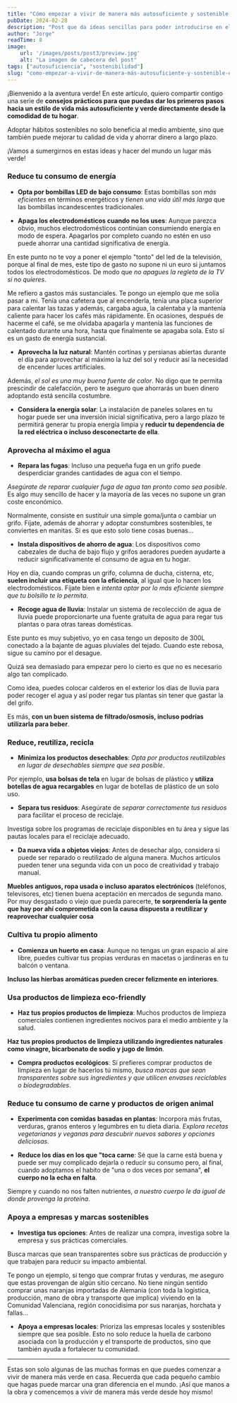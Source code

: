 ```yaml
---
title: "Cómo empezar a vivir de manera más autosuficiente y sostenible en casa"
pubDate: 2024-02-28
description: "Post que da ideas sencillas para poder introducirse en el mundo de convertirse en autosuficiente y más sostenible"
author: "Jorge"
readTime: 8
image:
    url: '/images/posts/post3/preview.jpg'
    alt: "La imagen de cabecera del post"
tags: ["autosuficiencia", "sostenibilidad"]
slug: "como-empezar-a-vivir-de-manera-más-autosuficiente-y-sostenible-en-casa"
---
```


¡Bienvenido a la aventura verde! En este artículo, quiero compartir contigo una serie de **consejos prácticos para que puedas dar los primeros pasos hacia un estilo de vida más autosuficiente y verde directamente desde la comodidad de tu hogar**. 

Adoptar hábitos sostenibles no solo beneficia al medio ambiente, sino que también puede mejorar tu calidad de vida y ahorrar dinero a largo plazo.

¡Vamos a sumergirnos en estas ideas y hacer del mundo un lugar más verde!

### Reduce tu consumo de energía

- **Opta por bombillas LED de bajo consumo**: Estas bombillas son *más eficientes* en términos energéticos y *tienen una vida útil más larga* que las bombillas incandescentes tradicionales.

- **Apaga los electrodomésticos cuando no los uses**: Aunque parezca obvio, muchos electrodomésticos continúan consumiendo energía en modo de espera. Apagarlos por completo cuando no estén en uso puede ahorrar una cantidad significativa de energía. 

En este punto no te voy a poner el ejemplo "tonto" del led de la televisión, porque al final de mes, este tipo de gasto no supone ni un euro si juntamos todos los electrodomésticos. De modo que *no apagues la regleta de la TV si no quieres*. 

Me refiero a gastos más sustanciales. Te pongo un ejemplo que me solía pasar a mi. Tenía una cafetera que al encenderla, tenía una placa superior para calentar las tazas y además, cargaba agua, la calentaba y la mantenía caliente para hacer los cafés más rápidamente. En ocasiones, después de hacerme el café, se me olvidaba apagarla y mantenía las funciones de calentado durante una hora, hasta que finalmente se apagaba sola. Esto sí es un gasto de energía sustancial.

- **Aprovecha la luz natural**: Mantén cortinas y persianas abiertas durante el día para aprovechar al máximo la luz del sol y reducir así la necesidad de encender luces artificiales. 

Además, *el sol es una muy buena fuente de calor*. No digo que te permita prescindir de calefacción, pero te aseguro que ahorrarás un buen dinero adoptando está sencilla costumbre.

- **Considera la energía solar**: La instalación de paneles solares en tu hogar puede ser una inversión inicial significativa, pero a largo plazo te permitirá generar tu propia energía limpia y **reducir tu dependencia de la red eléctrica o incluso desconectarte de ella**.

### Aprovecha al máximo el agua

- **Repara las fugas**: Incluso una pequeña fuga en un grifo puede desperdiciar grandes cantidades de agua con el tiempo. 

*Asegúrate de reparar cualquier fuga de agua tan pronto como sea posible*. Es algo muy sencillo de hacer y la mayoría de las veces no supone un gran coste enconómico.

Normalmente, consiste en sustituír una simple goma/junta o cambiar un grifo. Fíjate, además de ahorrar y adoptar constumbres sostenibles, te conviertes en manitas. Si es que esto solo tiene cosas buenas...

- **Instala dispositivos de ahorro de agua**: Los dispositivos como cabezales de ducha de bajo flujo y grifos aeradores pueden ayudarte a reducir significativamente el consumo de agua en tu hogar. 

Hoy en día, cuando compras un grifo, columna de ducha, cisterna, etc, **suelen incluír una etiqueta con la eficiencia**, al igual que lo hacen los electrodomésticos. Fíjate bien e *intenta optar por lo más eficiente siempre que tu bolsillo te lo permita*.

- **Recoge agua de lluvia**: Instalar un sistema de recolección de agua de lluvia puede proporcionarte una fuente gratuita de agua para regar tus plantas o para otras tareas domésticas. 

Este punto es muy subjetivo, yo en casa tengo un deposito de 300L conectado a la bajante de aguas pluviales del tejado. Cuando este rebosa, sigue su camino por el desague. 

Quizá sea demasiado para empezar pero lo cierto es que no es necesario algo tan complicado. 

Como idea, puedes colocar calderos en el exterior los días de lluvia para poder recoger el agua y así poder regar tus plantas sin tener que gastar la del grifo.

Es más, **con un buen sistema de filtrado/osmosis, incluso podrías utilizarla para beber**.

### Reduce, reutiliza, recicla

- **Minimiza los productos desechables**: *Opta por productos reutilizables en lugar de desechables siempre que sea posible*. 

Por ejemplo, **usa bolsas de tela** en lugar de bolsas de plástico y **utiliza botellas de agua recargables** en lugar de botellas de plástico de un solo uso.

- **Separa tus residuos**: Asegúrate de *separar correctamente tus residuos* para facilitar el proceso de reciclaje. 

Investiga sobre los programas de reciclaje disponibles en tu área y sigue las pautas locales para el reciclaje adecuado.

- **Da nueva vida a objetos viejos**: Antes de desechar algo, considera si puede ser reparado o reutilizado de alguna manera. Muchos artículos pueden tener una segunda vida con un poco de creatividad y trabajo manual.

**Muebles antiguos, ropa usada o incluso aparatos electrónicos** (teléfonos, televisores, etc) tienen buena aceptación en mercados de segunda mano. Por muy desgastado o viejo que pueda parecerte, **te sorprendería la gente que hay por ahí comprometida con la causa dispuesta a reutilizar y reaprovechar cualquier cosa**

### Cultiva tu propio alimento

- **Comienza un huerto en casa**: Aunque no tengas un gran espacio al aire libre, puedes cultivar tus propias verduras en macetas o jardineras en tu balcón o ventana. 

**Incluso las hierbas aromáticas pueden crecer felizmente en interiores**.

### Usa productos de limpieza eco-friendly

- **Haz tus propios productos de limpieza**: Muchos productos de limpieza comerciales contienen ingredientes nocivos para el medio ambiente y la salud. 

**Haz tus propios productos de limpieza utilizando ingredientes naturales como vinagre, bicarbonato de sodio y jugo de limón**.

- **Compra productos ecológicos**: Si prefieres comprar productos de limpieza en lugar de hacerlos tú mismo, *busca marcas que sean transparentes sobre sus ingredientes y que utilicen envases reciclables o biodegradables*.

### Reduce tu consumo de carne y productos de origen animal

- **Experimenta con comidas basadas en plantas**: Incorpora más frutas, verduras, granos enteros y legumbres en tu dieta diaria. *Explora recetas vegetarianas y veganas para descubrir nuevos sabores y opciones deliciosas*.

- **Reduce los días en los que "toca carne**: Sé que la carne está buena y puede ser muy complicado dejarla o reducir su consumo pero, al final, cuando adoptamos el habito de "una o dos veces por semana", **el cuerpo no la echa en falta**.

Siempre y cuando no nos falten nutrientes, *a nuestro cuerpo le da igual de donde provenga la proteina*. 

### Apoya a empresas y marcas sostenibles

- **Investiga tus opciones**: Antes de realizar una compra, investiga sobre la empresa y sus prácticas comerciales. 

Busca marcas que sean transparentes sobre sus prácticas de producción y que trabajen para reducir su impacto ambiental.

Te pongo un ejemplo, si tengo que comprar frutas y verduras, me aseguro que estas provengan de algún sitio cercano. No tiene ningún sentido comprar unas naranjas importadas de Alemania (con toda la logistica, producción, mano de obra y transporte que implica) viviendo en la Comunidad Valenciana, región conocidisima por sus naranjas, horchata y fallas... 

- **Apoya a empresas locales**: Prioriza las empresas locales y sostenibles siempre que sea posible. Esto no solo reduce la huella de carbono asociada con la producción y el transporte de productos, sino que también ayuda a fortalecer tu comunidad.

---

Estas son solo algunas de las muchas formas en que puedes comenzar a vivir de manera más verde en casa. Recuerda que cada pequeño cambio que hagas puede marcar una gran diferencia en el mundo. ¡Así que manos a la obra y comencemos a vivir de manera más verde desde hoy mismo!